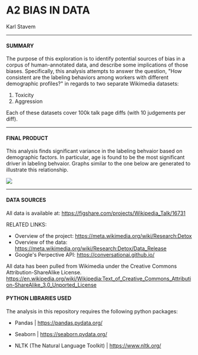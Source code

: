 # A2 BIAS IN DATA
Karl Stavem

---
#### SUMMARY
The purpose of this exploration is to identify potential sources of bias in a corpus of human-annotated data, and describe some implications of those biases. Specifically, this analysis attempts to answer the question, "How consistent are the labeling behaviors among workers with different demographic profiles?" in regards to two separate Wikimedia datasets:

1. Toxicity
2. Aggression

Each of these datasets cover 100k talk page diffs (with 10 judgements per diff).

___
#### FINAL PRODUCT
This analysis finds significant variance in the labeling behvaior based on demographic factors.   In particular, age is found to be the most significant driver in labeling behvaior.  Graphs similar to the one below are generated to illustrate this relationship.

![](output.png)



---





#### DATA SOURCES
All data is available at:
https://figshare.com/projects/Wikipedia_Talk/16731



RELATED LINKS:  
* Overview of the project: https://meta.wikimedia.org/wiki/Research:Detox
* Overview of the data: https://meta.wikimedia.org/wiki/Research:Detox/Data_Release
* Google's Perpective API:  https://conversationai.github.io/

All data has been pulled from  Wikimedia under the  Creative Commons Attribution-ShareAlike License.
https://en.wikipedia.org/wiki/Wikipedia:Text_of_Creative_Commons_Attribution-ShareAlike_3.0_Unported_License


#### PYTHON LIBRARIES USED
The analysis in this repository requires the following python packages:

* Pandas
|  https://pandas.pydata.org/

* Seaborn
| https://seaborn.pydata.org/  

* NLTK (The Natural Language Toolkit)
| https://www.nltk.org/